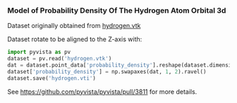 ### Model of Probability Density Of The Hydrogen Atom Orbital 3d

Dataset originally obtained from [hydrogen.vtk](https://www.it.uu.se/edu/course/homepage/vetvis/ht11/ComputerExercises/data/a1/hydrogen.vtk)

Dataset rotate to be aligned to the Z-axis with:

```py
import pyvista as pv
dataset = pv.read('hydrogen.vtk')
dat = dataset.point_data['probability_density'].reshape(dataset.dimensions, order='F')
dataset['probability_density'] = np.swapaxes(dat, 1, 2).ravel()
dataset.save('hydrogen.vti')
```

See https://github.com/pyvista/pyvista/pull/3811 for more details.
